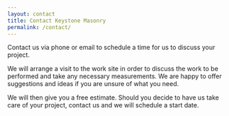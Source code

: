 ```yaml
---
layout: contact
title: Contact Keystone Masonry
permalink: /contact/
---
```


Contact us via phone or email to schedule a time for us to discuss your project.

We will arrange a visit to the work site in order to discuss the work to be performed and take any necessary measurements. We are happy to offer suggestions and ideas if you are unsure of what you need.

We will then give you a free estimate. Should you decide to have us take care of your project, contact us and we will schedule a start date.
